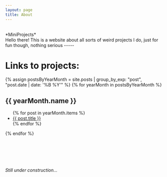```yaml
---
layout: page
title: About
---
```

<br>
*MiniProjects*
<br>
Hello there! This is a website about all sorts of weird projects I do, just for fun though, nothing serious
-----

# Links to projects:
{% assign postsByYearMonth = site.posts | group_by_exp: "post", "post.date | date: '%B %Y'" %}
{% for yearMonth in postsByYearMonth %}
  <h2>{{ yearMonth.name }}</h2>
  <ul>
    {% for post in yearMonth.items %}
      <li><a href="{{ post.url }}">{{ post.title }}</a></li>
    {% endfor %}
  </ul>
{% endfor %}



<br><br><br><br><br>*Still under construction...*<br><br><br>
